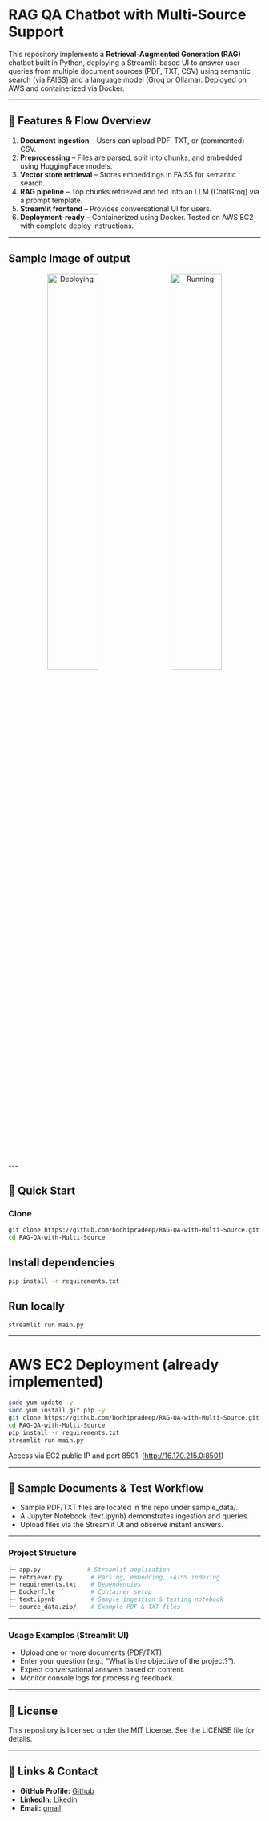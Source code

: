 # RAG QA Chatbot with Multi‑Source Support

This repository implements a **Retrieval‑Augmented Generation (RAG)** chatbot built in Python, deploying a Streamlit-based UI to answer user queries from multiple document sources (PDF, TXT, CSV) using semantic search (via FAISS) and a language model (Groq or Ollama). Deployed on AWS and containerized via Docker.

---

## 🔧 Features & Flow Overview

1. **Document ingestion** – Users can upload PDF, TXT, or (commented) CSV.  
2. **Preprocessing** – Files are parsed, split into chunks, and embedded using HuggingFace models.  
3. **Vector store retrieval** – Stores embeddings in FAISS for semantic search.  
4. **RAG pipeline** – Top chunks retrieved and fed into an LLM (ChatGroq) via a prompt template.  
5. **Streamlit frontend** – Provides conversational UI for users.  
6. **Deployment-ready** – Containerized using Docker. Tested on AWS EC2 with complete deploy instructions.

---
## Sample Image of output
<p align="center">
  <img src="https://github.com/user-attachments/assets/ad105f48-54a7-4a2c-9106-86527d06e4e3" alt="Deploying" width="45%" /> 
  &nbsp;&nbsp;&nbsp;
  <img src="https://github.com/user-attachments/assets/55fc3ee6-70af-4276-91bb-94214706be77" alt="Running" width="45%" />
</p>
---

## 🚀 Quick Start

### Clone
```bash
git clone https://github.com/bodhipradeep/RAG-QA-with-Multi-Source.git
cd RAG-QA-with-Multi-Source
```

## Install dependencies
```bash
pip install -r requirements.txt
```
## Run locally
```bash
streamlit run main.py
```
--- 
# AWS EC2 Deployment (already implemented)

```bash
sudo yum update -y
sudo yum install git pip -y
git clone https://github.com/bodhipradeep/RAG-QA-with-Multi-Source.git
cd RAG-QA-with-Multi-Source
pip install -r requirements.txt
streamlit run main.py
```

Access via EC2 public IP and port 8501. (http://16.170.215.0:8501)

---

## 📂 Sample Documents & Test Workflow
- Sample PDF/TXT files are located in the repo under sample_data/.
- A Jupyter Notebook (text.ipynb) demonstrates ingestion and queries.
- Upload files via the Streamlit UI and observe instant answers.

---

### Project Structure
```bash
├─ app.py             # Streamlit application
├─ retriever.py        # Parsing, embedding, FAISS indexing
├─ requirements.txt    # Dependencies
├─ Dockerfile          # Container setup
├─ text.ipynb          # Sample ingestion & testing notebook
└─ source_data.zip/    # Example PDF & TXT files
```
---

### Usage Examples (Streamlit UI)
- Upload one or more documents (PDF/TXT).
- Enter your question (e.g., “What is the objective of the project?”).
- Expect conversational answers based on content.
- Monitor console logs for processing feedback.

---

## 📄 License

This repository is licensed under the MIT License. See the LICENSE file for details.

--- 

## 🔗 **Links & Contact**

- **GitHub Profile:** [Github](https://github.com/pradeep-kumar8/)
- **LinkedIn:** [Likedin](https://linkedin.com/in/pradeep-kumar8)
- **Email:** [gmail](mailto:pradeep.kmr.pro@gmail.com)
